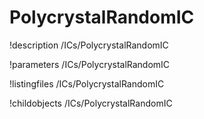 <!-- MOOSE Documentation Stub: Remove this when content is added. -->

# PolycrystalRandomIC
!description /ICs/PolycrystalRandomIC

!parameters /ICs/PolycrystalRandomIC

!listingfiles /ICs/PolycrystalRandomIC

!childobjects /ICs/PolycrystalRandomIC
